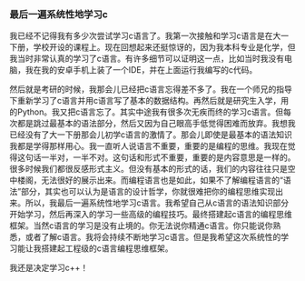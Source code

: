### 最后一遍系统性地学习c

我已经不记得我有多少次尝试学习c语言了。我第一次接触和学习c语言是在大一下册，学校开设的课程上。现在回想起来还挺惊讶的，因为我本科专业是化学，但我当时非常认真的学习了c语言。有许多细节可以证明这一点，比如当时我没有电脑，我在我的安卓手机上装了一个IDE，并在上面运行我编写的c代码。

然后就是考研的时候，我那会儿已经把c语言忘得差不多了。我在一个师兄的指导下重新学习了c语言并用c语言写了基本的数据结构。再然后就是研究生入学，用的Python。我又把c语言忘了。其实中途我有很多次无疾而终的学习c语言。但每次都是跳过最基本的语法部分，然后又因为自己眼高手低觉得困难而放弃。我想我已经没有了大一下册那会儿初学c语言的激情了。那会儿即使是最基本的语法知识我都是学得那样用心。我一直听人说语言不重要，重要的是编程的思维。我现在觉得这句话一半对，一半不对。这句话和形式不重要，重要的是内容意思是一样的。很多时候我们都很反感形式主义。但没有基本的形式的话，我们的内容往往只是空中楼阁，无法很好的展示出来。而编程语言也是如此，如果不了解编程语言的“语法”部分，其实也可以认为是语言的设计哲学，你就很难把你的编程思维实现出来。所以，我最后一遍系统性地学习c语言。我希望自己从c语言的语法知识部分开始学习，然后再深入的学习一些高级的编程技巧。最终搭建起c语言的编程思维框架。当然c语言的学习是没有止境的。你无法说你精通c语言。你只能说你熟悉，或者了解c语言。我将会持续不断地学习c语言。但是我希望这次系统性的学习能让我搭建起工程级的c语言编程思维框架。

我还是决定学习c++！

